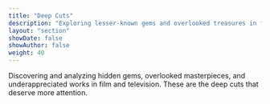 ```yaml
---
title: "Deep Cuts"
description: "Exploring lesser-known gems and overlooked treasures in film and television"
layout: "section"
showDate: false
showAuthor: false
weight: 40
---
```


Discovering and analyzing hidden gems, overlooked masterpieces, and underappreciated works in film and television. These are the deep cuts that deserve more attention.